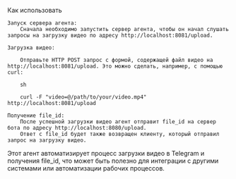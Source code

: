 Как использовать

    Запуск сервера агента:
        Сначала необходимо запустить сервер агента, чтобы он начал слушать запросы на загрузку видео по адресу http://localhost:8081/upload.

    Загрузка видео:

        Отправьте HTTP POST запрос с формой, содержащей файл видео на http://localhost:8081/upload. Это можно сделать, например, с помощью curl:

        sh

        curl -F "video=@/path/to/your/video.mp4" http://localhost:8081/upload

    Получение file_id:
        После успешной загрузки видео агент отправит file_id на сервер бота по адресу http://localhost:8080/upload.
        Ответ с file_id будет также возвращен клиенту, который отправил запрос на загрузку видео.

Этот агент автоматизирует процесс загрузки видео в Telegram и получения file_id, что может быть полезно для интеграции с другими системами или автоматизации рабочих процессов.